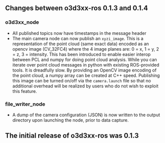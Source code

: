 ## Changes between o3d3xx-ros 0.1.3 and 0.1.4

### o3d3xx_node

* All published topics now have timestamps in the message header
* The main camera node can now publish an `xyzi_image`. This is a
  representation of the point cloud (same exact data) encoded as an opencv
  image (CV_32FC4) where the 4 image planes are: 0 = x, 1 = y, 2 = z, 3 =
  intensity. This has been introduced to enable easier interop between PCL and
  numpy for doing point cloud analysis. While you can iterate over point
  cloud messages in python with existing ROS-provided tools. It is dreadfully
  slow. By providing an OpenCV image encoding of the point cloud, a numpy
  array can be created at C++ speed. Publishing this image can be turned on/off
  via the `camera.launch` file so that no additional overhead will be realized
  by users who do not wish to exploit this feature.

### file_writer_node

* A dump of the camera configuration (JSON) is now written to the output
  directory upon launching the node, prior to data capture.

## The initial release of o3d3xx-ros was 0.1.3
